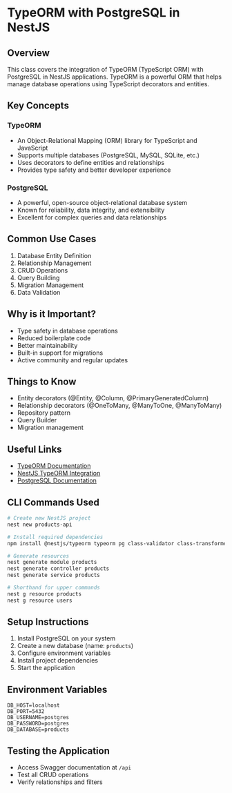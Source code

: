 # TypeORM with PostgreSQL in NestJS

## Overview

This class covers the integration of TypeORM (TypeScript ORM) with PostgreSQL in NestJS applications. TypeORM is a powerful ORM that helps manage database operations using TypeScript decorators and entities.

## Key Concepts

### TypeORM

- An Object-Relational Mapping (ORM) library for TypeScript and JavaScript
- Supports multiple databases (PostgreSQL, MySQL, SQLite, etc.)
- Uses decorators to define entities and relationships
- Provides type safety and better developer experience

### PostgreSQL

- A powerful, open-source object-relational database system
- Known for reliability, data integrity, and extensibility
- Excellent for complex queries and data relationships

## Common Use Cases

1. Database Entity Definition
2. Relationship Management
3. CRUD Operations
4. Query Building
5. Migration Management
6. Data Validation

## Why is it Important?

- Type safety in database operations
- Reduced boilerplate code
- Better maintainability
- Built-in support for migrations
- Active community and regular updates

## Things to Know

- Entity decorators (@Entity, @Column, @PrimaryGeneratedColumn)
- Relationship decorators (@OneToMany, @ManyToOne, @ManyToMany)
- Repository pattern
- Query Builder
- Migration management

## Useful Links

- [TypeORM Documentation](https://typeorm.io/)
- [NestJS TypeORM Integration](https://docs.nestjs.com/techniques/database)
- [PostgreSQL Documentation](https://www.postgresql.org/docs/)

## CLI Commands Used

```bash
# Create new NestJS project
nest new products-api

# Install required dependencies
npm install @nestjs/typeorm typeorm pg class-validator class-transformer @nestjs/swagger @nestjs/config

# Generate resources
nest generate module products
nest generate controller products
nest generate service products

# Shorthand for upper commands
nest g resource products
nest g resource users
```

## Setup Instructions

1. Install PostgreSQL on your system
2. Create a new database (name: `products`)
3. Configure environment variables
4. Install project dependencies
5. Start the application

## Environment Variables

```env
DB_HOST=localhost
DB_PORT=5432
DB_USERNAME=postgres
DB_PASSWORD=postgres
DB_DATABASE=products
```

## Testing the Application

- Access Swagger documentation at `/api`
- Test all CRUD operations
- Verify relationships and filters
